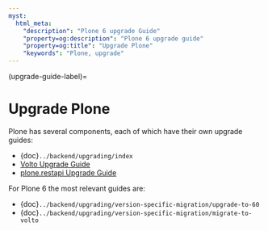 ```yaml
---
myst:
  html_meta:
    "description": "Plone 6 upgrade Guide"
    "property=og:description": "Plone 6 upgrade guide"
    "property=og:title": "Upgrade Plone"
    "keywords": "Plone, upgrade"
---
```


(upgrade-guide-label)=

# Upgrade Plone

Plone has several components, each of which have their own upgrade guides:

-   {doc}`../backend/upgrading/index`
-   [Volto Upgrade Guide](volto/upgrade-guide/index)
-   [plone.restapi Upgrade Guide](plone.restapi/docs/source/upgrade-guide)

For Plone 6 the most relevant guides are:

-   {doc}`../backend/upgrading/version-specific-migration/upgrade-to-60`
-   {doc}`../backend/upgrading/version-specific-migration/migrate-to-volto`
